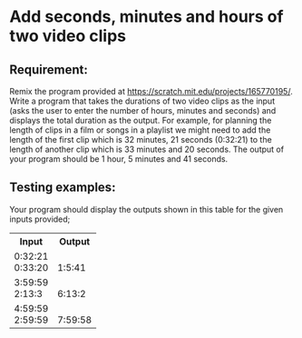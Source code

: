 # Add seconds, minutes and hours of two video clips

## Requirement:

Remix the program provided at <https://scratch.mit.edu/projects/165770195/>. Write a program that takes the durations of two video clips as the input (asks the user to enter the number of hours, minutes and seconds) and displays the total duration as the output. For example, for planning the length of clips in a film or songs in a playlist we might need to add the length of the first clip which is 32 minutes, 21 seconds (0:32:21) to the length of another clip which is 33 minutes and 20 seconds. The output of your program should be 1 hour, 5 minutes and 41 seconds.

## Testing examples:

Your program should display the outputs shown in this table for the given inputs provided;

<table>
  <tr>
    <th>Input</th>
    <th>Output</th>
  </tr>
  <tr>
    <td>0:32:21<br>0:33:20</td>
    <td><br>1:5:41</td>
  </tr>
  <tr>
    <td>3:59:59<br>2:13:3</td>
    <td><br>6:13:2</td>
  </tr>
  <tr>
    <td>4:59:59<br>2:59:59</td>
    <td><br>7:59:58</td>
  </tr>
</table>
